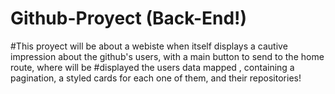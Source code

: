 # Github-Proyect (Back-End!)

#This proyect will be about a webiste when itself displays a cautive impression about the github's users, with a main button to send to the home route, where will be #displayed the users data mapped , containing a pagination, a styled cards for each one of them, and their repositories!

